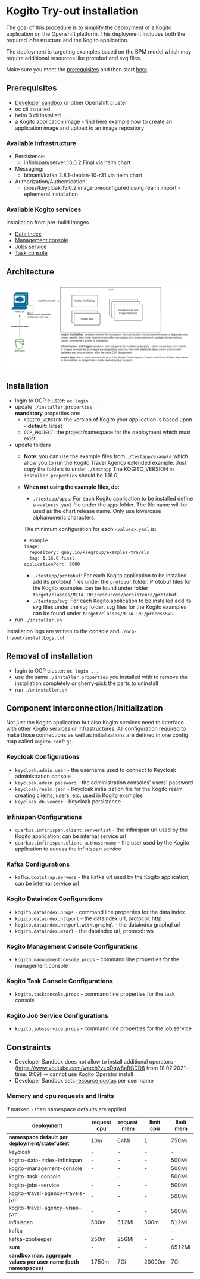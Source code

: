 # Kogito Try-out installation

The goal of this procedure is to simplify the deployment of a Kogito application on the Openshift platform.
This deployment includes both the required infrastructure and the Kogito application.

The deployment is targeting examples based on the BPM model which may require additional resources like protobuf and svg files.

Make sure you meet the [prerequisites](#prerequisites) and then start [here](#installation).

## Prerequisites
- [Developer sandbox ](https://developers.redhat.com/developer-sandbox/get-started)  or other Openshift cluster
- oc cli installed
- helm 3 cli installed
- a Kogito application image - find [here](applicationImage.md) example how to create an application image and upload to an image repository

### Available Infrastructure
- Persistence:
  - infinispan/server:13.0.2.Final via helm chart
- Messaging:
  - bitnami/kafka:2.8.1-debian-10-r31 via helm chart
- Authorization/Authentication:
  - jboss/keycloak:15.0.2 image preconfigured using realm import - ephemeral installation
  
### Available Kogito services
Installation from pre-build images
- [Data Index](https://docs.jboss.org/kogito/release/1.15.0/html_single/#con-data-index-service_kogito-configuring)
- [Management console](https://docs.jboss.org/kogito/release/1.15.0/html_single/#con-management-console_kogito-developing-process-services) 
- [Jobs service](https://docs.jboss.org/kogito/release/latest/html_single/#con-jobs-service_kogito-configuring)
- [Task console](https://docs.jboss.org/kogito/release/latest/html_single/#con-task-console_kogito-developing-process-services)

## Architecture 
![](./architecture.png)

## Installation
- login to OCP cluster: `oc login ...`
- update `./installer.properties`  
  **mandatory** properties are:
  - `KOGITO_VERSION`: the version of Kogito your application is based upon - **default**: latest
  - `OCP_PROJECT`: the project/namespace for the deployment which must exist
- update folders
  - **Note**: you can use the example files from `./testapp/example`
     which allow you to run the Kogito Travel Agency extended example. Just copy the folders to under `./testapp`
     The KOGITO_VERSION in `installer.properties` should be 1.16.0.
  - **When not using the example files, do:**
    - `./testapp/apps`: For each Kogito application to be installed define a `<values>.yaml` file under the `apps` folder. 
    The file name will be used as the chart release name. Only use lowercase alphanumeric characters.
    
    The minimum configuration for each `<values>.yaml` is:  
      ```
      # example
      image:
        repository: quay.io/kiegroup/examples-travels
        tag: 1.16.0.final
      applicationPort: 8080
      ```
    - `./testapp/protobuf`: For each Kogito application to be installed add its protobuf files under the `protobuf` folder. Protobuf files for the Kogito examples can be found under folder `target/classes/META-INF/resources/persistence/protobuf`. 
    - `./testapp/svg`: For each Kogito application to be installed add its svg files under the `svg` folder. svg files for the Kogito examples can be found under `target/classes/META-INF/processSVG`.
- run `./installer.sh`

Installation logs are written to the console and `./ocp-tryout/installLogs.txt`

## Removal of installation
- login to OCP cluster: `oc login ...`
- use the same `./installer.properties` you installed with to remove the installation completely or cherry-pick the parts to uninstall
- run `./uninstaller.sh`

## Component Interconnection/Initialization

Not just the Kogito application but also Kogito services need to interface with other Kogito services or infrastructures.
All configuration required to make those connections as well as initializations are defined in one config map called `kogito-configs`. 

### Keycloak Configurations
- `keycloak.admin.user` - the username used to connect to Keycloak administration console
- `keycloak.admin.password` - the administration consoles' users' password
- `keycloak.realm.json` - Keycloak initialization file for the Kogito realm creating clients, users, etc. used in Kogito examples
- `keycloak.db.vendor` - Keycloak persistence
### Infinispan Configurations
- `quarkus.infinispan.client.serverlist` - the infinispan url used by the Kogito application; can be internal service url
- `quarkus.infinispan.client.authusername` - the user used by the Kogito application to access the infinispan service
### Kafka Configurations
- `kafka.bootstrap.servers` - the kafka url used by the Kogito application; can be internal service url
### Kogito Dataindex Configurations
- `kogito.dataindex.props` - command line properties for the data index
- `kogito.dataindex.httpurl` - the dataindex url, protocol: http
- `kogito.dataindex.httpurl.with.graphql` - the dataindex graphql url
- `kogito.dataindex.wsurl` - the dataindex url, protocol: ws
### Kogito Management Console Configurations
- `kogito.managementconsole.props` - command line properties for the management console
### Kogito Task Console Configurations
- `kogito.taskconsole.props` - command line properties for the task console
### Kogito Job Service Configurations
- `kogito.jobsservice.props` - command line properties for the job service

## Constraints
- Developer Sandbox does not allow to install additional operators - (https://www.youtube.com/watch?v=oDqw8aBGDD8 from 18.02.2021 - time: 9:09)
  => cannot use Kogito Operator install
- Developer Sandbox sets [resource quotas](https://github.com/codeready-toolchain/host-operator/blob/master/deploy/templates/nstemplatetiers/base/cluster.yaml) per user name

### Memory and cpu requests and limits
if marked `-` then namespace defaults are applied

|deployment|request cpu|request mem|limit cpu|limit mem|
|---|---|---|---|---|
|**namespace default per deployment/statefulSet**|10m|64Mi|1|750Mi|
|keycloak|-|-|-|-|
|kogito-data-index-infinispan|-|-|-|500Mi|
|kogito-management-console|-|-|-|500Mi|
|kogito-task-console|-|-|-|500Mi|
|kogito-jobs-service|-|-|-|500Mi|
|kogito-travel-agency-travels-jvm|-|-|-|500Mi|
|kogito-travel-agency-visas-jvm|-|-|-|500Mi|
|infinispan|500m|512Mi|500m|512Mi|
|kafka|-|-|-|-|
|kafka-zookeeper|250m|256Mi|-|-|
|**sum**|-|-|-|6512Mi|
|**sandbox max. aggregate values per user name (both namespaces)**|1750m|7Gi|20000m|7Gi|

